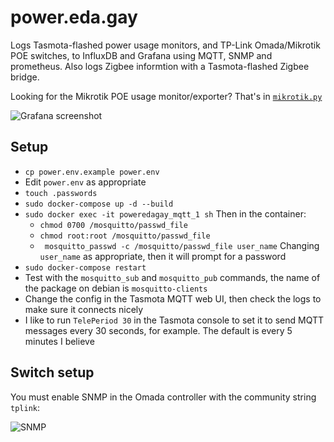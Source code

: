 # power.eda.gay

Logs Tasmota-flashed power usage monitors, and TP-Link Omada/Mikrotik POE switches, to InfluxDB and Grafana using MQTT, SNMP and prometheus.
Also logs Zigbee informtion with a Tasmota-flashed Zigbee bridge.

Looking for the Mikrotik POE usage monitor/exporter? That's in [`mikrotik.py`](/switch-snmp/mikrotik.py)

![Grafana screenshot](https://i.imgur.com/YcAmIf5.png)

## Setup

- `cp power.env.example power.env`
- Edit `power.env` as appropriate
- `touch .passwords`
- `sudo docker-compose up -d --build`
- `sudo docker exec -it poweredagay_mqtt_1 sh` Then in the container:
    - `chmod 0700 /mosquitto/passwd_file`
    - `chmod root:root /mosquitto/passwd_file`
    - ` mosquitto_passwd -c /mosquitto/passwd_file user_name` Changing `user_name` as appropriate, then it will prompt for a password
- `sudo docker-compose restart`
- Test with the `mosquitto_sub` and `mosquitto_pub` commands, the name of the package on debian is `mosquitto-clients`
- Change the config in the Tasmota MQTT web UI, then check the logs to make sure it connects nicely
- I like to run `TelePeriod 30` in the Tasmota console to set it to send MQTT messages every 30 seconds, for example. The default is every 5 minutes I believe 

## Switch setup

You must enable SNMP in the Omada controller with the community string `tplink`:

![SNMP](https://i.imgur.com/bWUGPQO.png)
